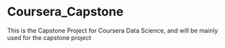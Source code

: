 # Coursera_Capstone

This is the Capstone Project for Coursera Data Science, and will be mainly used for the capstone project
